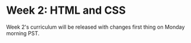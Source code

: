 # Week 2: HTML and CSS

Week 2's curriculum will be released with changes first thing on Monday morning PST.

<!-- It's time to fetch changes from DevBootcamp's phase-0-unit-1 master repo to get the newly-released curriculum. Make sure you are in the master branch of your phase-0-unit-1 repo. Check where you are in your terminal first. DO NOT try fetching these changes into your [USERNAME].github.io repo. You will mess things up! Follow [these instructions](https://github.com/Devbootcamp/phase-0-handbook/blob/master/fetching-changes.md) for fetching changes.

This week's material covers web design, HTML, and CSS. You'll even get to build your own website! This week will be challenging since you are working with two new technologies in combination with git and will probably require more of your time than week 1.

It's important to start recognizing when you are spending too much time on a challenge. The solo challenge this week will probably take a lot of time, so be sure to time-box on all your challenges to keep yourself on task and out of rabbit holes!

Please keep track of the time you are spending on the mandatory sections of the challenges for your final week submission form so we can assess the amount of work we are assigning.

## Tasks and Challenges
Number | Challenge Name | Est. time (hrs)**
---|--------------------|----------
1. | [Cultural Assignment](cultural-assignment.md) | < 1
2. | [Site Planning](site-planning) | 2
3. | [Wireframing](wireframing) | 2
4. | [Beginning HTML](beginning-html) **Mandatory Pairing Challenge** | 2.75
5. | [Beginning CSS](beginning-css) **Mandatory Pairing Challenge** | 4
6. | [Chrome Dev Tools and Positioning](chrome-devtools) | 2.5
7. | [Your Own Website - SOLO CHALLENGE!](your-website-solo-challenge) | 5.75
8. | [Create a Blog Template](blog-template) | 2.5
9. | [Testing and Maintenance](testing-and-maintenance) | 1
10. | [Technical Blog](technical-blog.md) | 1.5
11. | [Accountability Groups](accountability-groups.md) | N/A
12. | [GPS 1.1](gps1-1) **Do not look at this until your pairing session** | 1.75
13. | [Week 2 Quiz](https://www.classmarker.com/online-test/start/?quiz=r6b553ae6b8cf9c1) **Mandatory** | 1
14. | [Sign up](https://phase0.devbootcamp.com/) for GPS 1.2 | N/A
15. | [BONUS challenges](BONUS-challenges) | N/A

** Estimated hours are averages from four previous cohorts. We've been trying to get Week 2 down in terms of time commitment, so aim to spend less than these if you can - especially on the Beginning CSS challenge and the Blog Template.

If you want to request feedback on your challenges from your peers, tweet on Twitter using the hashtag **#DBCU1W2**. Only other DBC students can see your repositories because they are private.

Please note, we put the blog challenges at the end of the week, but you can decide when to work on them. They may be helpful to do in the middle or when you're stuck in another challenge.

## Submitting your work
- You must complete the [week's submission form](http://apply.devbootcamp.com) to turn in your work.
- The week's work is due each Sunday by 11:59pm.

**If you do not finish by the deadline:**
- Complete the Unit 1 extension request. (You only get one extension for Unit 1)
- When the work is complete, turn it in using the [week's submission form](http://apply.devbootcamp.com).

## Working through the challenges
Once you have the entire local repository on your computer, you don't need to read the challenges on GitHub anymore (although we admit, it's prettier). You can open the entire repository in Sublime and read the challenges in their original markdown. It will also help you find any link issues, since you can see where they are pointing. If you do find broken links, please let us know by posting on the community. You should also try to figure out a fix -- it will help your markdown skills!

## Remember the Unit Expectations!

Expectation | Times per Unit | Times per Week
------------|----------|---------
[Peer-Pair](https://github.com/Devbootcamp/phase-0-handbook/blob/master/peer-pairing-sessions.md) | 4 | >= 2
[Give feedback](https://socrates.devbootcamp.com/feedback/new) to GPS and peer pairs | 6 | >=2
Rate [feedback](https://socrates.devbootcamp.com/feedback) | 20 | 7
 -->